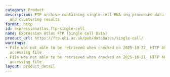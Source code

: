 ```yaml
---
category: Product
description: FTP archive containing single-cell RNA-seq processed data, cell metadata,
  and clustering results
format: http
id: expressionatlas.ftp-single-cell
name: Expression Atlas FTP (Single Cell Data)
product_url: https://ftp.ebi.ac.uk/pub/databases/single-cell/
warnings:
- File was not able to be retrieved when checked on 2025-10-27_ HTTP 404 error when
  accessing file
- File was not able to be retrieved when checked on 2025-10-21_ HTTP 404 error when
  accessing file
layout: product_detail
---
```

